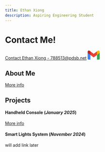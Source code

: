 ```yaml
---
title: Ethan Xiong
description: Aspiring Engineering Student
---
```


# Contact Me!

[Contact Ethan Xiong - 788513@pdsb.net](https://mail.google.com/mail/u/0/?fs=1&to=788513@pdsb.net&tf=cm) <img src="./assets/gmail.png" width="40" height="30"> 


## About Me

[More info](./aboutme.html)

## Projects

#### Handheld Console (_January 2025_)

[More info](./console.html)

#### Smart Lights System (_November 2024_)

will add link later